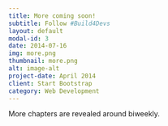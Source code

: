 ```yaml
---
title: More coming soon!
subtitle: Follow #Build4Devs
layout: default
modal-id: 3
date: 2014-07-16
img: more.png
thumbnail: more.png
alt: image-alt
project-date: April 2014
client: Start Bootstrap
category: Web Development
---
```


More chapters are revealed around biweekly. 

